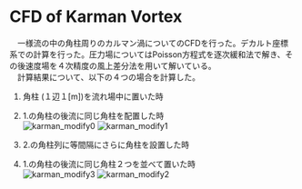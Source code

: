 # CFD of Karman Vortex

　一様流の中の角柱周りのカルマン渦についてのCFDを行った。デカルト座標系での計算を行った。圧力場についてはPoisson方程式を逐次緩和法で解き、その後速度場を４次精度の風上差分法を用いて解いている。  
　計算結果について、以下の４つの場合を計算した。  
1. 角柱 (１辺１[m])を流れ場中に置いた時  
2. 1.の角柱の後流に同じ角柱を配置した時  
![karman_modify0](https://user-images.githubusercontent.com/28618623/35773254-a5e70b26-098f-11e8-88bf-4b622221cdad.gif)
![karman_modify1](https://user-images.githubusercontent.com/28618623/35773255-bc617e36-098f-11e8-89f0-0fba78fb98e5.gif)  

3. 2.の角柱列に等間隔にさらに角柱を設置した時  
4. 1.の角柱の後流に同じ角柱２つを並べて置いた時  
![karman_modify3](https://user-images.githubusercontent.com/28618623/35773258-d41ee054-098f-11e8-8c64-656452a8c4b7.gif)
![karman_modify2](https://user-images.githubusercontent.com/28618623/35773257-c7165f90-098f-11e8-94d7-6e61c7c61070.gif)  
